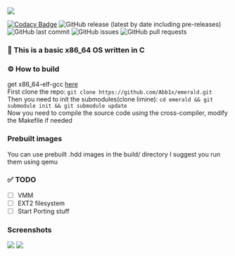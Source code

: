 <img src="https://media.discordapp.net/attachments/711643709753655350/779708791066984489/logo.png">

[![Codacy Badge](https://api.codacy.com/project/badge/Grade/c01428b7b3864d1f86eb1753c6c8deaf)](https://app.codacy.com/gh/Abb1x/emerald?utm_source=github.com&utm_medium=referral&utm_content=Abb1x/emerald&utm_campaign=Badge_Grade)
![GitHub release (latest by date including pre-releases)](https://img.shields.io/github/v/release/Abb1x/emerald?include_prereleases)
![GitHub last commit](https://img.shields.io/github/last-commit/Abb1x/emerald)
![GitHub issues](https://img.shields.io/github/issues-raw/Abb1x/emerald)
![GitHub pull requests](https://img.shields.io/github/issues-pr/Abb1x/emerald)

### 💎 This is a basic x86_64 OS written in C
### ⚙️ How to build
get x86_64-elf-gcc [here](https://wiki.osdev.org/GCC_Cross-Compiler)
<br>
First clone the repo:
`git clone https://github.com/Abb1x/emerald.git`
<br>
Then you need to init the submodules(clone limine):
```cd emerald && git submodule init && git submodule update```
<br>
Now you need to compile the source code using the cross-compiler, modify the Makefile if needed

### Prebuilt images
You can use prebuilt .hdd images in the build/ directory I suggest you run them using qemu
### ✅ TODO

- [ ] VMM
- [ ] EXT2 filesystem
- [ ] Start Porting stuff
### Screenshots

<img src="https://cdn.discordapp.com/attachments/745313714747605105/773343861526364171/unknown.png">
<img src="https://media.discordapp.net/attachments/745313714747605105/773344029995040788/unknown.png">
